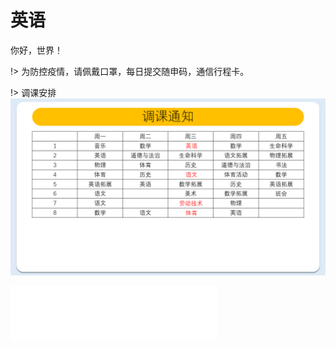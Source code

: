 # 英语
你好，世界！

!> 为防控疫情，请佩戴口罩，每日提交随申码，通信行程卡。

!> 调课安排![课表](./class.png)
<iframe frameborder="no" border="0" marginwidth="0" marginheight="0" width=330 height=86 src="//music.163.com/outchain/player?type=2&id=1457772407&auto=0&height=66"></iframe>